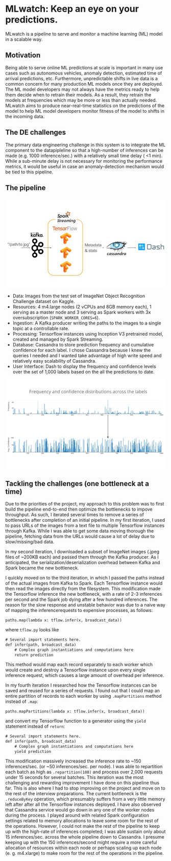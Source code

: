 # MLwatch: Keep an eye on your predictions.  

MLwatch is a pipeline to serve and monitor a machine learning (ML) model in a scalable way.

## Motivation
Being able to serve online ML predictions at scale is important in many use cases such as autonomous vehicles, anomaly detection, estimated time of arrival predictions, etc. 
Furthermore, unpredictable shifts in live data is a common concern for many production ML models once they are deployed. 
The ML model developers may not always have the metrics ready to help them decide when to retrain their models. 
As a result, they retrain the models at frequencies which may be more or less than actually needed. 
MLwatch aims to produce near-real-time statistics on the predictions of the model to help ML model developers monitor fitness of the model to shifts in the incoming data.

## The DE challenges

The primary data engineering challenge in this system is to integrate the ML component to the datapipleline so that a high-number of inferences can be made (e.g. 1000 inference/sec.) with a relatively small time delay ( <1 min). 
While a sub-minute delay is not necessary for monitoring the performance metrics, it would be useful in case an anomaly-detection mechanism would be tied to this pipeline. 

## The pipeline

![The architecture](./visuals/arch.jpg)

* Data: Images from the test set of ImageNet Object Recognition Challenge dataset on Kaggle.
* Resources: 4 m4.large nodes (2 vCPUs and 8GB memory each), 1 serving as a master node and 3 serving as Spark workers with 3x oversubscription (`SPARK_WORKER_CORES=6`).  
* Ingestion: A Kafka producer writing the paths to the images to a single topic at a controllable rate.
* Processing: Tensorflow instances using Inception V3 pretrained model, created and managed by Spark Streaming. 
* Database: Cassandra to store prediction frequency and cumulative confidence for each label.
I chose Cassandra because I knew the queries I needed and I wanted take advantage of high write speed and relatively easy scalability of Cassandra. 
* User Interface: Dash to display the frequency and confidence levels over the set of 1,000 labels based on the all the predictions to date.

![The plots](./visuals/ui.png)

## Tackling the challenges (one bottleneck at a time)

Due to the priorities of the project, my approach to this problem was to first build the pipeline end-to-end then optimize the bottlenecks to impove throughput. 
As such, I iterated several times to remove a series of bottlenecks after completion of an initial pipeline.
In my first iteration, I used to pass URLs of the images from a text file to multiple Tensorflow instances through Kafka.
While I was able to get some data moving thorough the pipeline, fetching data from the URLs would cause a lot of delay due to slow/missing/bad data.

In my second iteration, I downloaded a subset of ImageNet images (.jpeg files of ~200KB each) and passed them through the Kafka producer.
As I anticipated, the serialization/deserialization overhead between Kafka and Spark became the new bottleneck.

I quickly moved on to the third iteration, in which I passed the paths instead of the actual images from Kafka to Spark.
Each Tensorflow instance would then read the images directly from the filesystem.
This modification made the Tensorflow inference the new bottleneck, with a rate of 2-3 inferences per second and the Spark job dying after a few hundred inferences.
The reason for the slow response and unstable behavior was due to a naive way of mapping the inferencerequests to expensive processes, as follows:
```
paths.map(lambda x: tflow.infer(x, broadcast_data))
```
where `tflow.py` looks like

```
# Several import statements here.
def infer(path, broadcast_data)
    # Complex graph instantiations and computations here
    return prediction
```
This method would map each record separately to each worker which would create and destroy a Tensorflow instance upon every single inference request, which causes a large amount of overhead per inference.

In my fourth iteration I researched how the Tensorflow instances can be saved and reused for a series of requests.
I found out that I could map an entire partition of records to each worker by using `.mapPartitions` method instead of `.map`:

```
paths.mapPartitions(lambda x: tflow.infer(x, broadcast_data))
```
and convert my Tensorflow function to a generator using the `yield` statement instead of `return`:

```
# Several import statements here.
def infer(path, broadcast_data)
    # Complex graph instantiations and computations here
    yield prediction
```

This modification massively increased the inference rate to ~150 inferences/sec. (or ~50 inferences/sec. per node).
I was able to repartition each batch as high as `.repartition(108)` and process over 2,000 requests under 15 seconds for several batches.
This iteration was the most challenging and rewarding improvement I have done on this pipeline thus far.
This is also where I had to stop improving on the project and move on to the rest of the interview preparations. 
The current bottleneck is the `.reduceByKey` operation, which presumably suffers from a very little memory left after after all the Tensorflow instances deployed.
I have also observed that Cassandra service would go down in any one of the worker nodes during the process. 
I played around with related Spark configuration settings related to memory allocations to leave some room for the rest of the operations. 
However, I could not make the rest of the pipeline to keep up with the high-rate of inferences completed; I was able sustain only about 15 inferences/sec. across the whole pipeline down to Cassandra. 
I presume keeping up with the 150 inferences/second might require a more careful allocation of resources within each node or perhaps scaling up each node (e. g. m4.xlarge) to make room for the rest of the operations in the pipeline.

